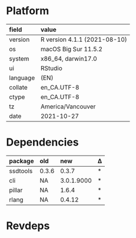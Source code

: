 # Platform

|field    |value                        |
|:--------|:----------------------------|
|version  |R version 4.1.1 (2021-08-10) |
|os       |macOS Big Sur 11.5.2         |
|system   |x86_64, darwin17.0           |
|ui       |RStudio                      |
|language |(EN)                         |
|collate  |en_CA.UTF-8                  |
|ctype    |en_CA.UTF-8                  |
|tz       |America/Vancouver            |
|date     |2021-10-27                   |

# Dependencies

|package  |old   |new        |Δ  |
|:--------|:-----|:----------|:--|
|ssdtools |0.3.6 |0.3.7      |*  |
|cli      |NA    |3.0.1.9000 |*  |
|pillar   |NA    |1.6.4      |*  |
|rlang    |NA    |0.4.12     |*  |

# Revdeps

